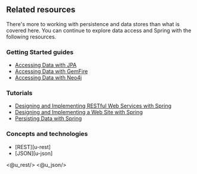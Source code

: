 ## Related resources

There's more to working with persistence and data stores than what is covered here. You can continue to explore data access and Spring with the following resources.

### Getting Started guides

* [Accessing Data with JPA][gs-accessing-data-jpa]
* [Accessing Data with GemFire][gs-accessing-data-gemfire]
* [Accessing Data with Neo4j][gs-accessing-data-neo4j]

[gs-accessing-data-jpa]: /guides/gs/accessing-data-jpa/
[gs-accessing-data-gemfire]: /guides/gs/accessing-data-gemfire/
[gs-accessing-data-neo4j]: /guides/gs/accessing-data-neo4j/

### Tutorials

* [Designing and Implementing RESTful Web Services with Spring][tut-rest]
* [Designing and Implementing a Web Site with Spring][tut-web]
* [Persisting Data with Spring][tut-data]

[tut-data]: /guides/tutorials/data/
[tut-rest]: /guides/tutorials/rest
[tut-web]: /guides/tutorials/web

### Concepts and technologies

* [REST][u-rest]
* [JSON][u-json]

<@u_rest/>
<@u_json/>
